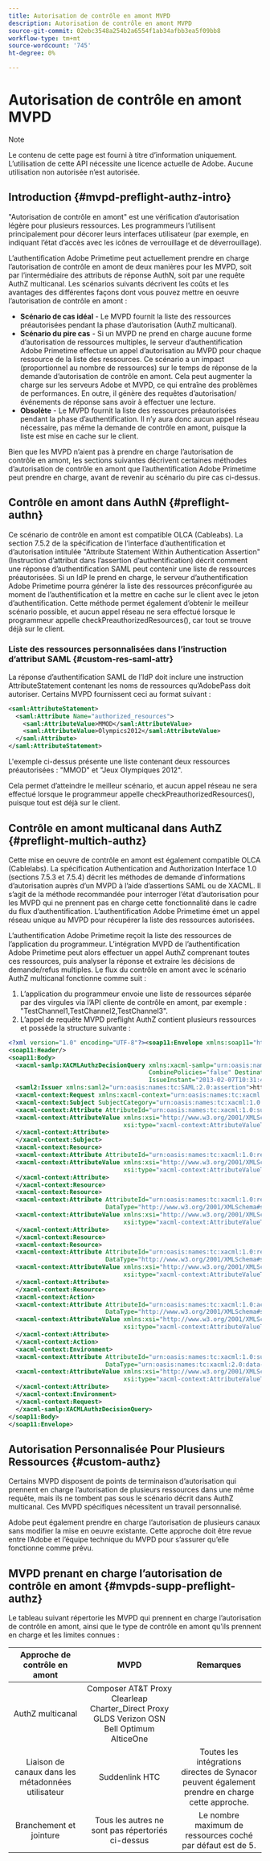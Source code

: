 ```yaml
---
title: Autorisation de contrôle en amont MVPD
description: Autorisation de contrôle en amont MVPD
source-git-commit: 02ebc3548a254b2a6554f1ab34afbb3ea5f09bb8
workflow-type: tm+mt
source-wordcount: '745'
ht-degree: 0%

---
```


# Autorisation de contrôle en amont MVPD

>[!NOTE]
>
>Le contenu de cette page est fourni à titre d’information uniquement. L’utilisation de cette API nécessite une licence actuelle de Adobe. Aucune utilisation non autorisée n’est autorisée.

## Introduction {#mvpd-preflight-authz-intro}

&quot;Autorisation de contrôle en amont&quot; est une vérification d’autorisation légère pour plusieurs ressources. Les programmeurs l’utilisent principalement pour décorer leurs interfaces utilisateur (par exemple, en indiquant l’état d’accès avec les icônes de verrouillage et de déverrouillage).

L’authentification Adobe Primetime peut actuellement prendre en charge l’autorisation de contrôle en amont de deux manières pour les MVPD, soit par l’intermédiaire des attributs de réponse AuthN, soit par une requête AuthZ multicanal.  Les scénarios suivants décrivent les coûts et les avantages des différentes façons dont vous pouvez mettre en oeuvre l’autorisation de contrôle en amont :

* **Scénario de cas idéal** - Le MVPD fournit la liste des ressources préautorisées pendant la phase d’autorisation (AuthZ multicanal).
* **Scénario du pire cas** - Si un MVPD ne prend en charge aucune forme d’autorisation de ressources multiples, le serveur d’authentification Adobe Primetime effectue un appel d’autorisation au MVPD pour chaque ressource de la liste des ressources. Ce scénario a un impact (proportionnel au nombre de ressources) sur le temps de réponse de la demande d’autorisation de contrôle en amont. Cela peut augmenter la charge sur les serveurs Adobe et MVPD, ce qui entraîne des problèmes de performances. En outre, il génère des requêtes d’autorisation/événements de réponse sans avoir à effectuer une lecture.
* **Obsolète** - Le MVPD fournit la liste des ressources préautorisées pendant la phase d’authentification. Il n’y aura donc aucun appel réseau nécessaire, pas même la demande de contrôle en amont, puisque la liste est mise en cache sur le client.

Bien que les MVPD n’aient pas à prendre en charge l’autorisation de contrôle en amont, les sections suivantes décrivent certaines méthodes d’autorisation de contrôle en amont que l’authentification Adobe Primetime peut prendre en charge, avant de revenir au scénario du pire cas ci-dessus.

## Contrôle en amont dans AuthN {#preflight-authn}

Ce scénario de contrôle en amont est compatible OLCA (Cableabs). La section 7.5.2 de la spécification de l’interface d’authentification et d’autorisation intitulée &quot;Attribute Statement Within Authentication Assertion&quot; (Instruction d’attribut dans l’assertion d’authentification) décrit comment une réponse d’authentification SAML peut contenir une liste de ressources préautorisées. Si un IdP le prend en charge, le serveur d’authentification Adobe Primetime pourra générer la liste des ressources préconfigurée au moment de l’authentification et la mettre en cache sur le client avec le jeton d’authentification. Cette méthode permet également d’obtenir le meilleur scénario possible, et aucun appel réseau ne sera effectué lorsque le programmeur appelle checkPreauthorizedResources(), car tout se trouve déjà sur le client.

### Liste des ressources personnalisées dans l’instruction d’attribut SAML {#custom-res-saml-attr}

La réponse d’authentification SAML de l’IdP doit inclure une instruction AttributeStatement contenant les noms de ressources qu’AdobePass doit autoriser.  Certains MVPD fournissent ceci au format suivant :

```XML
<saml:AttributeStatement>
  <saml:Attribute Name="authorized_resources">
    <saml:AttributeValue>MMOD</saml:AttributeValue>
    <saml:AttributeValue>Olympics2012</saml:AttributeValue>
  </saml:Attribute>
</saml:AttributeStatement>
```

L&#39;exemple ci-dessus présente une liste contenant deux ressources préautorisées : &quot;MMOD&quot; et &quot;Jeux Olympiques 2012&quot;.

Cela permet d’atteindre le meilleur scénario, et aucun appel réseau ne sera effectué lorsque le programmeur appelle checkPreauthorizedResources(), puisque tout est déjà sur le client.

## Contrôle en amont multicanal dans AuthZ {#preflight-multich-authz}

Cette mise en oeuvre de contrôle en amont est également compatible OLCA (Cablelabs).  La spécification Authentication and Authorization Interface 1.0 (sections 7.5.3 et 7.5.4) décrit les méthodes de demande d’informations d’autorisation auprès d’un MVPD à l’aide d’assertions SAML ou de XACML. Il s’agit de la méthode recommandée pour interroger l’état d’autorisation pour les MVPD qui ne prennent pas en charge cette fonctionnalité dans le cadre du flux d’authentification. L’authentification Adobe Primetime émet un appel réseau unique au MVPD pour récupérer la liste des ressources autorisées.


L’authentification Adobe Primetime reçoit la liste des ressources de l’application du programmeur. L’intégration MVPD de l’authentification Adobe Primetime peut alors effectuer un appel AuthZ comprenant toutes ces ressources, puis analyser la réponse et extraire les décisions de demande/refus multiples.  Le flux du contrôle en amont avec le scénario AuthZ multicanal fonctionne comme suit :

1. L’application du programmeur envoie une liste de ressources séparée par des virgules via l’API cliente de contrôle en amont, par exemple : &quot;TestChannel1,TestChannel2,TestChannel3&quot;.
1. L’appel de requête MVPD preflight AuthZ contient plusieurs ressources et possède la structure suivante :

```XML
<?xml version="1.0" encoding="UTF-8"?><soap11:Envelope xmlns:soap11="http://schemas.xmlsoap.org/soap/envelope/"> 
<soap11:Header/> 
<soap11:Body> 
  <xacml-samlp:XACMLAuthzDecisionQuery xmlns:xacml-samlp="urn:oasis:names:tc:xacml:2.0:profile:saml2.0:v2:schema:protocol" 
                                       CombinePolicies="false" Destination="https://login.idpexmaple.net/" ID="_3576604f382455d6495f342d9e07b69c" 
                                       IssueInstant="2013-02-07T10:31:40.333Z" Version="2.0"> 
  <saml2:Issuer xmlns:saml2="urn:oasis:names:tc:SAML:2.0:assertion">https://saml.sp.auth-staging.adobe.com/on-behalf-of/TestDistributors</saml2:Issuer> 
  <xacml-context:Request xmlns:xacml-context="urn:oasis:names:tc:xacml:2.0:context:schema:os"> 
  <xacml-context:Subject SubjectCategory="urn:oasis:names:tc:xacml:1.0:subject-category:access-subject"> 
  <xacml-context:Attribute AttributeId="urn:oasis:names:tc:xacml:1.0:subject:subject-id" DataType="http://www.w3.org/2001/XMLSchema#string"> 
  <xacml-context:AttributeValue xmlns:xsi="http://www.w3.org/2001/XMLSchema-instance" 
                                xsi:type="xacml-context:AttributeValueType">VFZTAQEAABQCe[...]</xacml-context:AttributeValue> 
  </xacml-context:Attribute> 
  </xacml-context:Subject> 
  <xacml-context:Resource> 
  <xacml-context:Attribute AttributeId="urn:oasis:names:tc:xacml:1.0:resource:resource-id" DataType="http://www.w3.org/2001/XMLSchema#string"> 
  <xacml-context:AttributeValue xmlns:xsi="http://www.w3.org/2001/XMLSchema-instance" 
                                xsi:type="xacml-context:AttributeValueType">TestChannel1</xacml-context:AttributeValue> 
  </xacml-context:Attribute> 
  </xacml-context:Resource> 
  <xacml-context:Resource> 
  <xacml-context:Attribute AttributeId="urn:oasis:names:tc:xacml:1.0:resource:resource-id" 
                           DataType="http://www.w3.org/2001/XMLSchema#string"> 
  <xacml-context:AttributeValue xmlns:xsi="http://www.w3.org/2001/XMLSchema-instance" 
                                xsi:type="xacml-context:AttributeValueType">TestChannel2</xacml-context:AttributeValue> 
  </xacml-context:Attribute> 
  </xacml-context:Resource> 
  <xacml-context:Resource> 
  <xacml-context:Attribute AttributeId="urn:oasis:names:tc:xacml:1.0:resource:resource-id" 
                           DataType="http://www.w3.org/2001/XMLSchema#string"> 
  <xacml-context:AttributeValue xmlns:xsi="http://www.w3.org/2001/XMLSchema-instance"
                                xsi:type="xacml-context:AttributeValueType">TestChannel3</xacml-context:AttributeValue> 
  </xacml-context:Attribute> 
  </xacml-context:Resource> 
  <xacml-context:Action> 
  <xacml-context:Attribute AttributeId="urn:oasis:names:tc:xacml:1.0:action:action-id" 
                           DataType="http://www.w3.org/2001/XMLSchema#string"> 
  <xacml-context:AttributeValue xmlns:xsi="http://www.w3.org/2001/XMLSchema-instance" 
                                xsi:type="xacml-context:AttributeValueType">VIEW</xacml-context:AttributeValue> 
  </xacml-context:Attribute> 
  </xacml-context:Action> 
  <xacml-context:Environment> 
  <xacml-context:Attribute AttributeId="urn:oasis:names:tc:xacml:1.0:subject:authn-locality:ip-address" 
                           DataType="urn:oasis:names:tc:xacml:2.0:data-type:ipAddress"> 
  <xacml-context:AttributeValue xmlns:xsi="http://www.w3.org/2001/XMLSchema-instance" 
                                xsi:type="xacml-context:AttributeValueType">127.0.0.1</xacml-context:AttributeValue> 
  </xacml-context:Attribute> 
  </xacml-context:Environment> 
  </xacml-context:Request> 
  </xacml-samlp:XACMLAuthzDecisionQuery> 
</soap11:Body> 
</soap11:Envelope>
```

## Autorisation Personnalisée Pour Plusieurs Ressources {#custom-authz}

Certains MVPD disposent de points de terminaison d’autorisation qui prennent en charge l’autorisation de plusieurs ressources dans une même requête, mais ils ne tombent pas sous le scénario décrit dans AuthZ multicanal. Ces MVPD spécifiques nécessitent un travail personnalisé.

Adobe peut également prendre en charge l’autorisation de plusieurs canaux sans modifier la mise en oeuvre existante.  Cette approche doit être revue entre l’Adobe et l’équipe technique du MVPD pour s’assurer qu’elle fonctionne comme prévu.

## MVPD prenant en charge l’autorisation de contrôle en amont {#mvpds-supp-preflight-authz}

Le tableau suivant répertorie les MVPD qui prennent en charge l’autorisation de contrôle en amont, ainsi que le type de contrôle en amont qu’ils prennent en charge et les limites connues :

| Approche de contrôle en amont | MVPD | Remarques |
|:-------------------------------:|:--------------------------------------------------------------------------------------------------------:|:------------------------------------------------------------------:|
| AuthZ multicanal | Composer AT&amp;T Proxy Clearleap Charter_Direct Proxy GLDS Verizon OSN Bell Optimum AlticeOne |                                                                    |
| Liaison de canaux dans les métadonnées utilisateur | Suddenlink HTC | Toutes les intégrations directes de Synacor peuvent également prendre en charge cette approche. |
| Branchement et jointure | Tous les autres ne sont pas répertoriés ci-dessus | Le nombre maximum de ressources coché par défaut est de 5. |

<!--
![RelatedInformation]
>* [Logout](/help/authentication/usecase-mvpd-logout.md)
>* [Authorization](/help/authentication/authz-usecase.md)
>* [MVPD Integration Features](/help/authentication/mvpd-integr-features.md)
>* [MVPD User Metadata Exchange](/help/authentication/mvpd-user-metadata-exchng.md)
>* [Preflight Authorization - Programmer Integration Guide](/help/authentication/preflight-authz.md)
>* [AuthN and AuthZ Interface 1.0 Specification](https://www.cablelabs.com/specifications/CL-SP-AUTH1.0-I04-120621.pdf){target=_blank} 
-->
